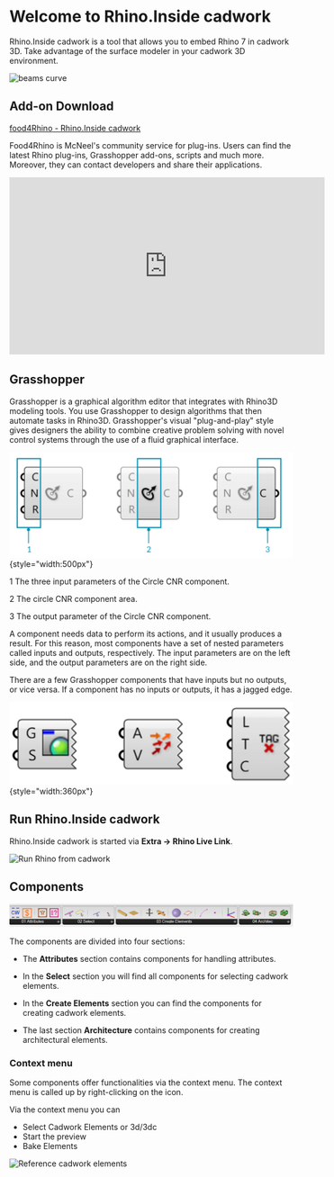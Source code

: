 # Welcome to Rhino.Inside cadwork

Rhino.Inside cadwork is a tool that allows you to embed Rhino 7 in cadwork 3D.
Take advantage of the surface modeler in your cadwork 3D environment.

![beams curve](img/beams_curve.gif "beams curve")

## Add-on Download

[food4Rhino - Rhino.Inside cadwork](https://www.food4rhino.com/en/app/rhinoinside-cadwork-3d?lang=en)

Food4Rhino is McNeel's community service for plug-ins. Users can find the latest
Rhino plug-ins, Grasshopper add-ons, scripts and much more. Moreover, they can
contact developers and share their applications.

<iframe width="560" height="315" src="https://www.youtube.com/embed/vBh1UHg6ZHQ"
        title="YouTube video player" frameborder="0"
        allow="accelerometer; autoplay; clipboard-write; encrypted-media; gyroscope; picture-in-picture"
        allowfullscreen></iframe>

## Grasshopper

Grasshopper is a graphical algorithm editor that integrates with Rhino3D
modeling tools. You use Grasshopper to design algorithms that then automate
tasks in Rhino3D. Grasshopper's visual "plug-and-play" style gives designers the
ability to combine creative problem solving with novel control systems through
the use of a fluid graphical interface.

![Grasshoper component parts](img/process.png){style="width:500px"}

<span class="bullet-number">1</span> The three input parameters of the Circle
CNR component.

<span class="bullet-number">2</span> The circle CNR component area.

<span class="bullet-number">3</span> The output parameter of the Circle CNR
component.

A component needs data to perform its actions, and it usually produces a result.
For this reason, most components have a set of nested parameters called inputs
and outputs, respectively. The input parameters are on the left side, and the
output parameters are on the right side.

There are a few Grasshopper components that have inputs but no outputs, or vice
versa. If a component has no inputs or outputs, it has a jagged edge.

![Grasshoper component parts](img/components.png){style="width:360px"}

## Run Rhino.Inside cadwork

Rhino.Inside cadwork is started via **Extra -> Rhino Live Link**.

![Run Rhino from cadwork](img/run.gif)

## Components

![Components](img/comps.png "Components")

The components are divided into four sections:

- The **Attributes** section contains components for handling attributes.

- In the **Select** section you will find all components for selecting cadwork
  elements.

- In the **Create Elements** section you can find the components for creating
  cadwork elements.

- The last section **Architecture** contains components for creating
  architectural elements.

### Context menu

Some components offer functionalities via the context menu. The context menu is
called up by right-clicking on the icon.

Via the context menu you can

- Select Cadwork Elements or 3d/3dc
- Start the preview
- Bake Elements

![Reference cadwork elements](img/get_elements.gif "Reference cadwork elements")

